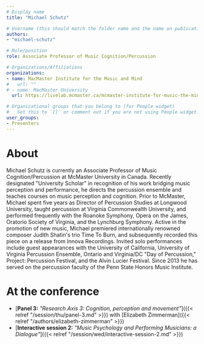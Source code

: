 ```yaml
---
# Display name
title: "Michael Schutz"

# Username (this should match the folder name and the name on publications)
authors:
- "michael-schutz"

# Role/position
role: Associate Professor of Music Cognition/Percussion

# Organizations/Affiliations
organizations: 
- name: MacMaster Institute for the Music and Mind
#   url: ""
# - name: MacMaster University
  url: https://livelab.mcmaster.ca/mcmaster-institute-for-music-the-mind-mimm/

# Organizational groups that you belong to (for People widget)
#   Set this to `[]` or comment out if you are not using People widget.
user_groups:
- Presenters
---
```


# About

Michael Schutz is currently an Associate Professor of Music Cognition/Percussion at McMaster University in Canada. Recently designated "University Scholar" in recognition of his work bridging music perception and performance, he directs the percussion ensemble and teaches courses on music perception and cognition. Prior to McMaster, Michael spent five years as Director of Percussion Studies at Longwood University, taught percussion at Virginia Commonwealth University, and performed frequently with the Roanoke Symphony, Opera on the James, Oratorio Society of Virginia, and the Lynchburg Symphony. Active in the promotion of new music, Michael premiered internationally renowned composer Judith Shatin's trio Time To Burn, and subsequently recorded this piece on a release from Innova Recordings. Invited solo performances include guest appearances with the University of California, University of Virginia Percussion Ensemble, Ontario and Virginia/DC "Day of Percussion," Project: Percussion Festival, and the Alvin Lucier Festival. Since 2013 he has served on the percussion faculty of the Penn State Honors Music Institute.

# At the conference

- [**Panel 3:** *"Research Axis 3: Cognition, perception and movement"*]({{< relref "/session/thu/panel-3.md" >}}) with [Elizabeth Zimmerman]({{< relref "/authors/elizabeth-zimmerman" >}})
- [**Interactive session 2:** *"Music Psychology and Performing Musicians: a Dialogue"*]({{< relref "/session/wed/interactive-session-2.md" >}})